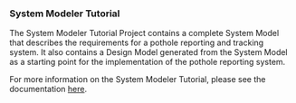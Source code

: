 ### System Modeler Tutorial
The System Modeler Tutorial Project contains a complete System Model that describes the requirements for a pothole reporting and tracking system. It also contains a Design Model generated from the System Model as a starting point for the implementation of the pothole reporting system. 

For more information on the System Modeler Tutorial, please see the documentation [here](/docs/system/tutorials/systemmod/index.html).
